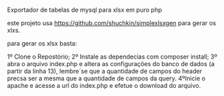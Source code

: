 
Exportador de tabelas de mysql para xlsx em puro php

este projeto usa https://github.com/shuchkin/simplexlsxgen para gerar os xlxs.

para gerar os xlsx basta:

1º Clone o Repostório;
2º Instale as dependecias com composer install;
3º abra o arquivo index.php e altera as configurações do banco de dados (a partir da linha 13), lembre´se que a quantidade de campos do header precsa ser a mesma que a quantidade de campos da query.
4ºInicie o apache e acesse a url do index.php e efetue o download do arquivo.
